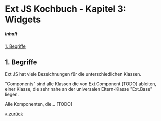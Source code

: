 # Ext JS Kochbuch - Kapitel 3: Widgets

<a name="toc"></a>
##### Inhalt  
[1. Begriffe](#begriffe)


<a name="begriffe"></a>
## 1. Begriffe

Ext JS hat viele Bezeichnungen für die unterschiedlichen Klassen.  

"Components" sind alle Klassen die von Ext.Component [TODO] ableiten, einer Klasse, die sehr nahe an der universalen Eltern-Klasse "Ext.Base" liegen.

Alle Komponenten, die... [TODO]  

[&laquo; zurück](index.html)

<div id="disqus_thread"></div>
<script type="text/javascript">
    var disqus_shortname = 'extjs-kochbuch';
    var disqus_identifier = 'Kapitel3';
    var disqus_title = 'Kapitel 3 - Widgets';

    (function() {
        var dsq = document.createElement('script'); dsq.type = 'text/javascript'; dsq.async = true;
        dsq.src = '//' + disqus_shortname + '.disqus.com/embed.js';
        (document.getElementsByTagName('head')[0] || document.getElementsByTagName('body')[0]).appendChild(dsq);
    })();
</script>